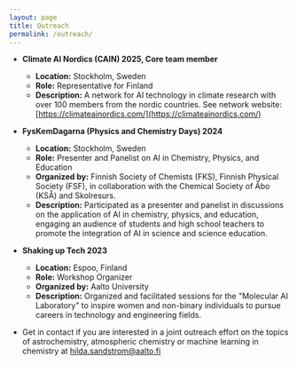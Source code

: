 ```yaml
---
layout: page
title: Outreach
permalink: /outreach/
---
```




- **Climate AI Nordics (CAIN) 2025, Core team member**
  - **Location:** Stockholm, Sweden
  - **Role:** Representative for Finland
  - **Description:** A network for AI technology in climate research with over 100 members from the nordic countries. See network website: [https://climateainordics.com/](https://climateainordics.com/)
 

- **FysKemDagarna (Physics and Chemistry Days) 2024**
  - **Location:** Stockholm, Sweden
  - **Role:** Presenter and Panelist on AI in Chemistry, Physics, and Education  
  - **Organized by:** Finnish Society of Chemists (FKS), Finnish Physical Society (FSF), in collaboration with the Chemical Society of Åbo (KSÅ) and Skolresurs.  
  - **Description:** Participated as a presenter and panelist in discussions on the application of AI in chemistry, physics, and education, engaging an audience of students and high school teachers to promote the integration of AI in science and science education.  

- **Shaking up Tech 2023**
  - **Location:** Espoo, Finland  
  - **Role:** Workshop Organizer  
  - **Organized by:** Aalto University  
  - **Description:** Organized and facilitated sessions for the "Molecular AI Laboratory" to inspire women and non-binary individuals to pursue careers in technology and engineering fields.
 
- Get in contact if you are interested in a joint outreach effort on the topics of astrochemistry, atmospheric chemistry or machine learning in chemistry at [hilda.sandstrom@aalto.fi](mailto:hilda.sandstrom@aalto.fi)

